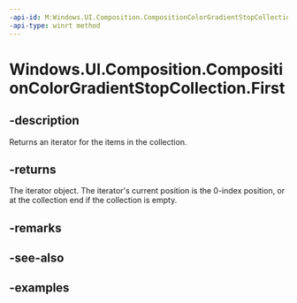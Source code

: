 ```yaml
---
-api-id: M:Windows.UI.Composition.CompositionColorGradientStopCollection.First
-api-type: winrt method
---
```


<!-- Method syntax.
public IIterator<CompositionColorGradientStop> CompositionColorGradientStopCollection.First()
-->

# Windows.UI.Composition.CompositionColorGradientStopCollection.First

## -description

Returns an iterator for the items in the collection.



## -returns

The iterator object. The iterator's current position is the 0-index position, or at the collection end if the collection is empty.

## -remarks

## -see-also

## -examples

